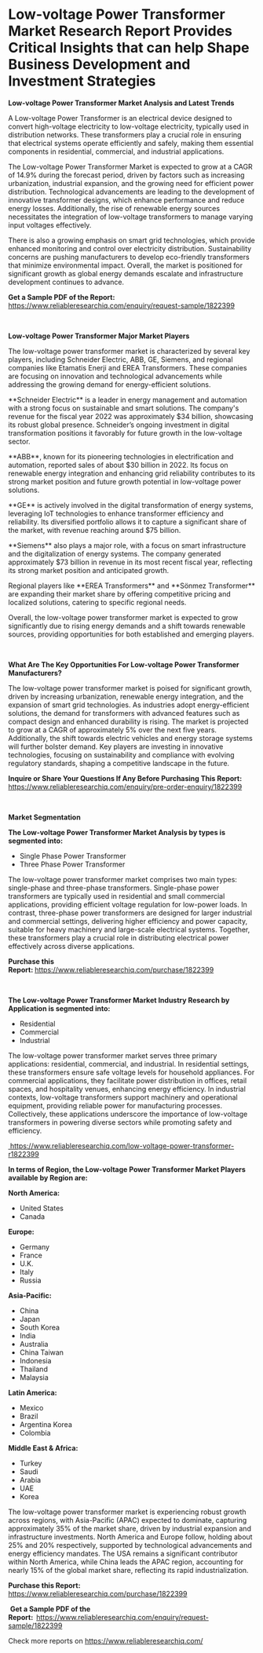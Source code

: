 <p><h1>Low-voltage Power Transformer Market Research Report Provides Critical Insights that can help Shape Business Development and Investment Strategies</h1></p><p><strong>Low-voltage Power Transformer Market Analysis and Latest Trends</strong></p>
<p><p>A Low-voltage Power Transformer is an electrical device designed to convert high-voltage electricity to low-voltage electricity, typically used in distribution networks. These transformers play a crucial role in ensuring that electrical systems operate efficiently and safely, making them essential components in residential, commercial, and industrial applications.</p><p>The Low-voltage Power Transformer Market is expected to grow at a CAGR of 14.9% during the forecast period, driven by factors such as increasing urbanization, industrial expansion, and the growing need for efficient power distribution. Technological advancements are leading to the development of innovative transformer designs, which enhance performance and reduce energy losses. Additionally, the rise of renewable energy sources necessitates the integration of low-voltage transformers to manage varying input voltages effectively. </p><p>There is also a growing emphasis on smart grid technologies, which provide enhanced monitoring and control over electricity distribution. Sustainability concerns are pushing manufacturers to develop eco-friendly transformers that minimize environmental impact. Overall, the market is positioned for significant growth as global energy demands escalate and infrastructure development continues to advance.</p></p>
<p><strong>Get a Sample PDF of the Report:&nbsp;</strong> <a href="https://www.reliableresearchiq.com/enquiry/request-sample/1822399?utm_campaign=2646&utm_medium=2&utm_source=Github&utm_content=ia&utm_term=27022025&utm_id=low-voltage-power-transformer">https://www.reliableresearchiq.com/enquiry/request-sample/1822399</a></p>
<p>&nbsp;</p>
<p><strong>Low-voltage Power Transformer Major Market Players</strong></p>
<p><p>The low-voltage power transformer market is characterized by several key players, including Schneider Electric, ABB, GE, Siemens, and regional companies like Etamatis Enerji and EREA Transformers. These companies are focusing on innovation and technological advancements while addressing the growing demand for energy-efficient solutions.</p><p>**Schneider Electric** is a leader in energy management and automation with a strong focus on sustainable and smart solutions. The company's revenue for the fiscal year 2022 was approximately $34 billion, showcasing its robust global presence. Schneider’s ongoing investment in digital transformation positions it favorably for future growth in the low-voltage sector.</p><p>**ABB**, known for its pioneering technologies in electrification and automation, reported sales of about $30 billion in 2022. Its focus on renewable energy integration and enhancing grid reliability contributes to its strong market position and future growth potential in low-voltage power solutions.</p><p>**GE** is actively involved in the digital transformation of energy systems, leveraging IoT technologies to enhance transformer efficiency and reliability. Its diversified portfolio allows it to capture a significant share of the market, with revenue reaching around $75 billion.</p><p>**Siemens** also plays a major role, with a focus on smart infrastructure and the digitalization of energy systems. The company generated approximately $73 billion in revenue in its most recent fiscal year, reflecting its strong market position and anticipated growth.</p><p>Regional players like **EREA Transformers** and **Sönmez Transformer** are expanding their market share by offering competitive pricing and localized solutions, catering to specific regional needs.</p><p>Overall, the low-voltage power transformer market is expected to grow significantly due to rising energy demands and a shift towards renewable sources, providing opportunities for both established and emerging players.</p></p>
<p>&nbsp;</p>
<p><strong>What Are The Key Opportunities For Low-voltage Power Transformer Manufacturers?</strong></p>
<p><p>The low-voltage power transformer market is poised for significant growth, driven by increasing urbanization, renewable energy integration, and the expansion of smart grid technologies. As industries adopt energy-efficient solutions, the demand for transformers with advanced features such as compact design and enhanced durability is rising. The market is projected to grow at a CAGR of approximately 5% over the next five years. Additionally, the shift towards electric vehicles and energy storage systems will further bolster demand. Key players are investing in innovative technologies, focusing on sustainability and compliance with evolving regulatory standards, shaping a competitive landscape in the future.</p></p>
<p><strong>Inquire or Share Your Questions If Any Before Purchasing This Report:</strong> <a href="https://www.reliableresearchiq.com/enquiry/pre-order-enquiry/1822399?utm_campaign=2646&utm_medium=2&utm_source=Github&utm_content=ia&utm_term=27022025&utm_id=low-voltage-power-transformer">https://www.reliableresearchiq.com/enquiry/pre-order-enquiry/1822399</a></p>
<p>&nbsp;</p>
<p><strong>Market Segmentation</strong></p>
<p><strong>The Low-voltage Power Transformer Market Analysis by types is segmented into:</strong></p>
<p><ul><li>Single Phase Power Transformer</li><li>Three Phase Power Transformer</li></ul></p>
<p><p>The low-voltage power transformer market comprises two main types: single-phase and three-phase transformers. Single-phase power transformers are typically used in residential and small commercial applications, providing efficient voltage regulation for low-power loads. In contrast, three-phase power transformers are designed for larger industrial and commercial settings, delivering higher efficiency and power capacity, suitable for heavy machinery and large-scale electrical systems. Together, these transformers play a crucial role in distributing electrical power effectively across diverse applications.</p></p>
<p><strong>Purchase this Report:&nbsp;</strong><a href="https://www.reliableresearchiq.com/purchase/1822399?utm_campaign=2646&utm_medium=2&utm_source=Github&utm_content=ia&utm_term=27022025&utm_id=low-voltage-power-transformer">https://www.reliableresearchiq.com/purchase/1822399</a></p>
<p>&nbsp;</p>
<p><strong>The Low-voltage Power Transformer Market Industry Research by Application is segmented into:</strong></p>
<p><ul><li>Residential</li><li>Commercial</li><li>Industrial</li></ul></p>
<p><p>The low-voltage power transformer market serves three primary applications: residential, commercial, and industrial. In residential settings, these transformers ensure safe voltage levels for household appliances. For commercial applications, they facilitate power distribution in offices, retail spaces, and hospitality venues, enhancing energy efficiency. In industrial contexts, low-voltage transformers support machinery and operational equipment, providing reliable power for manufacturing processes. Collectively, these applications underscore the importance of low-voltage transformers in powering diverse sectors while promoting safety and efficiency.</p></p>
<p><a href="https://www.reliableresearchiq.com/low-voltage-power-transformer-r1822399?utm_campaign=2646&utm_medium=2&utm_source=Github&utm_content=ia&utm_term=27022025&utm_id=low-voltage-power-transformer">&nbsp;https://www.reliableresearchiq.com/low-voltage-power-transformer-r1822399</a></p>
<p><strong>In terms of Region, the Low-voltage Power Transformer Market Players available by Region are:</strong></p>
<p>
    <p> <strong> North America: </strong>
        <ul>
            <li>United States</li>
            <li>Canada</li>
        </ul>
        </p> 
    <p> <strong> Europe: </strong>
        <ul>
            <li>Germany</li>
            <li>France</li>
            <li>U.K.</li>
            <li>Italy</li>
            <li>Russia</li>
        </ul>
        </p> 
    <p> <strong> Asia-Pacific: </strong>
        <ul>
            <li>China</li>
            <li>Japan</li>
            <li>South Korea</li>
            <li>India</li>
            <li>Australia</li>
            <li>China Taiwan</li>
            <li>Indonesia</li>
            <li>Thailand</li>
            <li>Malaysia</li>
        </ul>
        </p> 
    <p> <strong> Latin America: </strong>
        <ul>
            <li>Mexico</li>
            <li>Brazil</li>
            <li>Argentina Korea</li>
            <li>Colombia</li>
        </ul>
        </p> 
    <p> <strong> Middle East & Africa: </strong>
        <ul>
            <li>Turkey</li>
            <li>Saudi</li>
            <li>Arabia</li>
            <li>UAE</li>
            <li>Korea</li>
        </ul>
    </p>
    </p>
<p><p>The low-voltage power transformer market is experiencing robust growth across regions, with Asia-Pacific (APAC) expected to dominate, capturing approximately 35% of the market share, driven by industrial expansion and infrastructure investments. North America and Europe follow, holding about 25% and 20% respectively, supported by technological advancements and energy efficiency mandates. The USA remains a significant contributor within North America, while China leads the APAC region, accounting for nearly 15% of the global market share, reflecting its rapid industrialization.</p></p>
<p><strong>Purchase this Report: </strong><a href="https://www.reliableresearchiq.com/purchase/1822399?utm_campaign=2646&utm_medium=2&utm_source=Github&utm_content=ia&utm_term=27022025&utm_id=low-voltage-power-transformer">https://www.reliableresearchiq.com/purchase/1822399</a></p>
<p>&nbsp;<strong>Get a Sample PDF of the Report:&nbsp;&nbsp;</strong><a href="https://www.reliableresearchiq.com/enquiry/request-sample/1822399?utm_campaign=2646&utm_medium=2&utm_source=Github&utm_content=ia&utm_term=27022025&utm_id=low-voltage-power-transformer">https://www.reliableresearchiq.com/enquiry/request-sample/1822399</a></p>
<p><strong></strong></p>
<p>Check more reports on <a href="https://www.reliableresearchiq.com/?utm_campaign=2646&utm_medium=2&utm_source=Github&utm_content=ia&utm_term=27022025&utm_id=low-voltage-power-transformer">https://www.reliableresearchiq.com/</a></p>